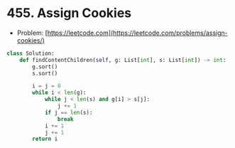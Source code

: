 # 455. Assign Cookies

- Problem: [https://leetcode.com](https://leetcode.com/problems/assign-cookies/)

```python
class Solution:
    def findContentChildren(self, g: List[int], s: List[int]) -> int:
        g.sort()
        s.sort()

        i = j = 0
        while i < len(g):
            while j < len(s) and g[i] > s[j]:
                j += 1
            if j == len(s):
                break
            i += 1
            j += 1
        return i
```